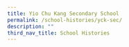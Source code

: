 ```yaml
---
title: Yio Chu Kang Secondary School
permalink: /school-histories/yck-sec/
description: ""
third_nav_title: School Histories
---
```


